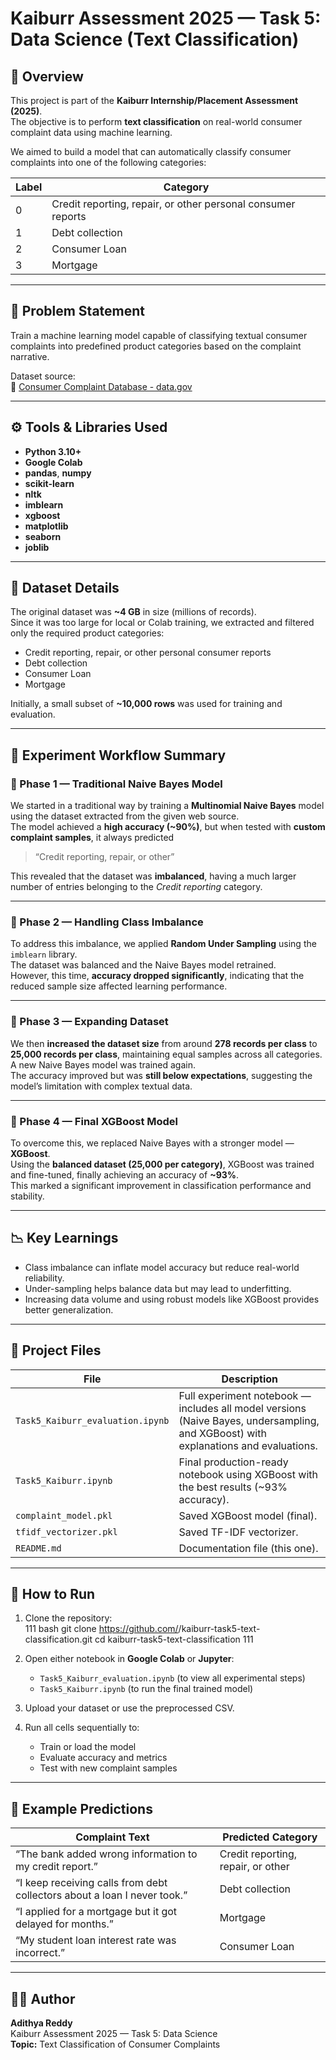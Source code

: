 # Kaiburr Assessment 2025 — Task 5: Data Science (Text Classification)

## 📘 Overview
This project is part of the **Kaiburr Internship/Placement Assessment (2025)**.  
The objective is to perform **text classification** on real-world consumer complaint data using machine learning.

We aimed to build a model that can automatically classify consumer complaints into one of the following categories:

| Label | Category |
|--------|-----------|
| 0 | Credit reporting, repair, or other personal consumer reports |
| 1 | Debt collection |
| 2 | Consumer Loan |
| 3 | Mortgage |

---

## 🧠 Problem Statement
Train a machine learning model capable of classifying textual consumer complaints into predefined product categories based on the complaint narrative.

Dataset source:  
🔗 [Consumer Complaint Database - data.gov](https://catalog.data.gov/dataset/consumer-complaint-database)

---

## ⚙️ Tools & Libraries Used
- **Python 3.10+**
- **Google Colab**
- **pandas**, **numpy**
- **scikit-learn**
- **nltk**
- **imblearn**
- **xgboost**
- **matplotlib**
- **seaborn**
- **joblib**

---

## 🧩 Dataset Details
The original dataset was **~4 GB** in size (millions of records).  
Since it was too large for local or Colab training, we extracted and filtered only the required product categories:

- Credit reporting, repair, or other personal consumer reports  
- Debt collection  
- Consumer Loan  
- Mortgage  

Initially, a small subset of **~10,000 rows** was used for training and evaluation.

---

## 🧪 Experiment Workflow Summary

### 🔹 Phase 1 — Traditional Naive Bayes Model
We started in a traditional way by training a **Multinomial Naive Bayes** model using the dataset extracted from the given web source.  
The model achieved a **high accuracy (~90%)**, but when tested with **custom complaint samples**, it always predicted  
> “Credit reporting, repair, or other”

This revealed that the dataset was **imbalanced**, having a much larger number of entries belonging to the *Credit reporting* category.

---

### 🔹 Phase 2 — Handling Class Imbalance
To address this imbalance, we applied **Random Under Sampling** using the `imblearn` library.  
The dataset was balanced and the Naive Bayes model retrained.  
However, this time, **accuracy dropped significantly**, indicating that the reduced sample size affected learning performance.

---

### 🔹 Phase 3 — Expanding Dataset
We then **increased the dataset size** from around **278 records per class** to **25,000 records per class**, maintaining equal samples across all categories.  
A new Naive Bayes model was trained again.  
The accuracy improved but was **still below expectations**, suggesting the model’s limitation with complex textual data.

---

### 🔹 Phase 4 — Final XGBoost Model
To overcome this, we replaced Naive Bayes with a stronger model — **XGBoost**.  
Using the **balanced dataset (25,000 per category)**, XGBoost was trained and fine-tuned, finally achieving an accuracy of **~93%**.  
This marked a significant improvement in classification performance and stability.

---

## 📉 Key Learnings
- Class imbalance can inflate model accuracy but reduce real-world reliability.  
- Under-sampling helps balance data but may lead to underfitting.  
- Increasing data volume and using robust models like XGBoost provides better generalization.

---

## 💾 Project Files
| File | Description |
|------|--------------|
| `Task5_Kaiburr_evaluation.ipynb` | Full experiment notebook — includes all model versions (Naive Bayes, undersampling, and XGBoost) with explanations and evaluations. |
| `Task5_Kaiburr.ipynb` | Final production-ready notebook using XGBoost with the best results (~93% accuracy). |
| `complaint_model.pkl` | Saved XGBoost model (final). |
| `tfidf_vectorizer.pkl` | Saved TF-IDF vectorizer. |
| `README.md` | Documentation file (this one). |

---

## 🚀 How to Run
1. Clone the repository:  
   111 bash
git clone https://github.com/<your-username>/kaiburr-task5-text-classification.git
cd kaiburr-task5-text-classification
111

2. Open either notebook in **Google Colab** or **Jupyter**:
   - `Task5_Kaiburr_evaluation.ipynb` (to view all experimental steps)
   - `Task5_Kaiburr.ipynb` (to run the final trained model)

3. Upload your dataset or use the preprocessed CSV.
4. Run all cells sequentially to:
   - Train or load the model  
   - Evaluate accuracy and metrics  
   - Test with new complaint samples

---

## 🗾 Example Predictions

| Complaint Text | Predicted Category |
|-----------------|-------------------|
| “The bank added wrong information to my credit report.” | Credit reporting, repair, or other |
| “I keep receiving calls from debt collectors about a loan I never took.” | Debt collection |
| “I applied for a mortgage but it got delayed for months.” | Mortgage |
| “My student loan interest rate was incorrect.” | Consumer Loan |

---

## 👨‍💻 Author
**Adithya Reddy**  
Kaiburr Assessment 2025 — Task 5: Data Science  
**Topic:** Text Classification of Consumer Complaints